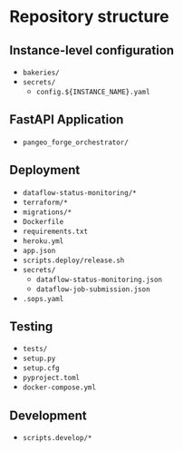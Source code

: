 # Repository structure

## Instance-level configuration

- `bakeries/`
- `secrets/`
  - `config.${INSTANCE_NAME}.yaml`

## FastAPI Application

- `pangeo_forge_orchestrator/`

## Deployment

- `dataflow-status-monitoring/*`
- `terraform/*`
- `migrations/*`
- `Dockerfile`
- `requirements.txt`
- `heroku.yml`
- `app.json`
- `scripts.deploy/release.sh`
- `secrets/`
  - `dataflow-status-monitoring.json`
  - `dataflow-job-submission.json`
- `.sops.yaml`

## Testing

- `tests/`
- `setup.py`
- `setup.cfg`
- `pyproject.toml`
- `docker-compose.yml`

## Development

- `scripts.develop/*`
